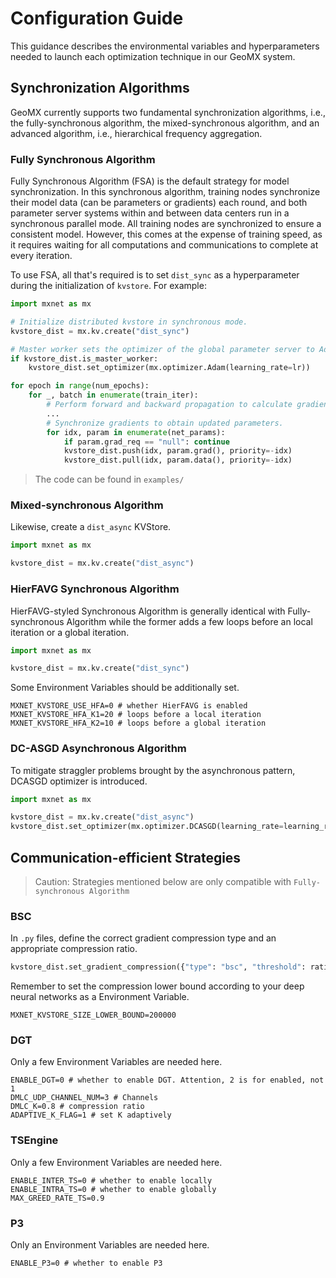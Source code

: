 # Configuration Guide
This guidance describes the environmental variables and hyperparameters needed to launch each optimization technique in our GeoMX system.

## Synchronization Algorithms
GeoMX currently supports two fundamental synchronization algorithms, i.e., the fully-synchronous algorithm, the mixed-synchronous algorithm, and an advanced algorithm, i.e., hierarchical frequency aggregation.

### Fully Synchronous Algorithm
Fully Synchronous Algorithm (FSA) is the default strategy for model synchronization. In this synchronous algorithm, training nodes synchronize their model data (can be parameters or gradients) each round, and both parameter server systems within and between data centers run in a synchronous parallel mode. All training nodes are synchronized to ensure a consistent model. However, this comes at the expense of training speed, as it requires waiting for all computations and communications to complete at every iteration.

To use FSA, all that's required is to set `dist_sync` as a hyperparameter during the initialization of `kvstore`. For example:

```python
import mxnet as mx

# Initialize distributed kvstore in synchronous mode.
kvstore_dist = mx.kv.create("dist_sync")

# Master worker sets the optimizer of the global parameter server to Adam.
if kvstore_dist.is_master_worker:
    kvstore_dist.set_optimizer(mx.optimizer.Adam(learning_rate=lr))

for epoch in range(num_epochs):
    for _, batch in enumerate(train_iter):
        # Perform forward and backward propagation to calculate gradients.
        ...
        # Synchronize gradients to obtain updated parameters.
        for idx, param in enumerate(net_params):
            if param.grad_req == "null": continue
            kvstore_dist.push(idx, param.grad(), priority=-idx)
            kvstore_dist.pull(idx, param.data(), priority=-idx)
```

> The code can be found in `examples/`

### Mixed-synchronous Algorithm

Likewise, create a `dist_async` KVStore.

```python
import mxnet as mx

kvstore_dist = mx.kv.create("dist_async")
```

### HierFAVG Synchronous Algorithm

HierFAVG-styled Synchronous Algorithm is generally identical with Fully-synchronous Algorithm while the former adds a few loops before an local iteration or a global iteration.

```python
import mxnet as mx

kvstore_dist = mx.kv.create("dist_sync")
``` 

Some Environment Variables should be additionally set.

```shell
MXNET_KVSTORE_USE_HFA=0 # whether HierFAVG is enabled
MXNET_KVSTORE_HFA_K1=20 # loops before a local iteration
MXNET_KVSTORE_HFA_K2=10 # loops before a global iteration
```

### DC-ASGD Asynchronous Algorithm

To mitigate straggler problems brought by the asynchronous pattern, DCASGD optimizer is introduced.

```python
import mxnet as mx

kvstore_dist = mx.kv.create("dist_async")
kvstore_dist.set_optimizer(mx.optimizer.DCASGD(learning_rate=learning_rate))
```

## Communication-efficient Strategies

> Caution: Strategies mentioned below are only compatible with `Fully-synchronous Algorithm`

### BSC

In `.py` files, define the correct gradient compression type and an appropriate compression ratio.

```python
kvstore_dist.set_gradient_compression({"type": "bsc", "threshold": ratio})
```

Remember to set the compression lower bound according to your deep neural networks as a Environment Variable.

```shell
MXNET_KVSTORE_SIZE_LOWER_BOUND=200000
```

### DGT

Only a few Environment Variables are needed here.

```shell
ENABLE_DGT=0 # whether to enable DGT. Attention, 2 is for enabled, not 1
DMLC_UDP_CHANNEL_NUM=3 # Channels
DMLC_K=0.8 # compression ratio
ADAPTIVE_K_FLAG=1 # set K adaptively
```

### TSEngine

Only a few Environment Variables are needed here.

```shell
ENABLE_INTER_TS=0 # whether to enable locally
ENABLE_INTRA_TS=0 # whether to enable globally
MAX_GREED_RATE_TS=0.9
```

### P3

Only an Environment Variables are needed here.

```shell
ENABLE_P3=0 # whether to enable P3
```
